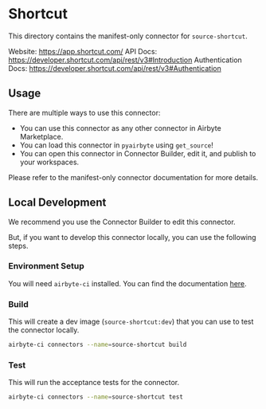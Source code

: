 # Shortcut
This directory contains the manifest-only connector for `source-shortcut`.

Website: https://app.shortcut.com/
API Docs: https://developer.shortcut.com/api/rest/v3#Introduction
Authentication Docs: https://developer.shortcut.com/api/rest/v3#Authentication

## Usage
There are multiple ways to use this connector:
- You can use this connector as any other connector in Airbyte Marketplace.
- You can load this connector in `pyairbyte` using `get_source`!
- You can open this connector in Connector Builder, edit it, and publish to your workspaces.

Please refer to the manifest-only connector documentation for more details.

## Local Development
We recommend you use the Connector Builder to edit this connector.

But, if you want to develop this connector locally, you can use the following steps.

### Environment Setup
You will need `airbyte-ci` installed. You can find the documentation [here](airbyte-ci).

### Build
This will create a dev image (`source-shortcut:dev`) that you can use to test the connector locally.
```bash
airbyte-ci connectors --name=source-shortcut build
```

### Test
This will run the acceptance tests for the connector.
```bash
airbyte-ci connectors --name=source-shortcut test
```

